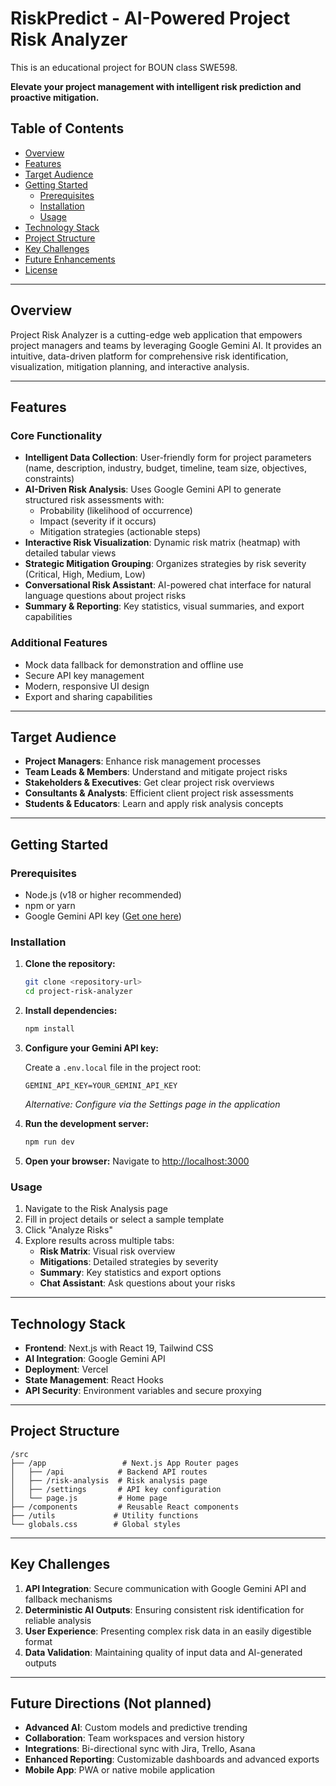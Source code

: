 # RiskPredict - AI-Powered Project Risk Analyzer

This is an educational project for BOUN class SWE598.

**Elevate your project management with intelligent risk prediction and proactive mitigation.**

## Table of Contents

- [Overview](#overview)
- [Features](#features)
- [Target Audience](#target-audience)
- [Getting Started](#getting-started)
  - [Prerequisites](#prerequisites)
  - [Installation](#installation)
  - [Usage](#usage)
- [Technology Stack](#technology-stack)
- [Project Structure](#project-structure)
- [Key Challenges](#key-challenges)
- [Future Enhancements](#future-enhancements)
- [License](#license)

---

## Overview

Project Risk Analyzer is a cutting-edge web application that empowers project managers and teams by leveraging Google Gemini AI. It provides an intuitive, data-driven platform for comprehensive risk identification, visualization, mitigation planning, and interactive analysis.

---

## Features

### Core Functionality
- **Intelligent Data Collection**: User-friendly form for project parameters (name, description, industry, budget, timeline, team size, objectives, constraints)
- **AI-Driven Risk Analysis**: Uses Google Gemini API to generate structured risk assessments with:
  - Probability (likelihood of occurrence)
  - Impact (severity if it occurs)
  - Mitigation strategies (actionable steps)
- **Interactive Risk Visualization**: Dynamic risk matrix (heatmap) with detailed tabular views
- **Strategic Mitigation Grouping**: Organizes strategies by risk severity (Critical, High, Medium, Low)
- **Conversational Risk Assistant**: AI-powered chat interface for natural language questions about project risks
- **Summary & Reporting**: Key statistics, visual summaries, and export capabilities

### Additional Features
- Mock data fallback for demonstration and offline use
- Secure API key management
- Modern, responsive UI design
- Export and sharing capabilities

---

## Target Audience

- **Project Managers**: Enhance risk management processes
- **Team Leads & Members**: Understand and mitigate project risks
- **Stakeholders & Executives**: Get clear project risk overviews
- **Consultants & Analysts**: Efficient client project risk assessments
- **Students & Educators**: Learn and apply risk analysis concepts

---

## Getting Started

### Prerequisites

- Node.js (v18 or higher recommended)
- npm or yarn
- Google Gemini API key ([Get one here](https://aistudio.google.com/app/apikey))

### Installation

1. **Clone the repository:**
   ```bash
   git clone <repository-url>
   cd project-risk-analyzer
   ```

2. **Install dependencies:**
   ```bash
   npm install
   ```

3. **Configure your Gemini API key:**
   
   Create a `.env.local` file in the project root:
   ```env
   GEMINI_API_KEY=YOUR_GEMINI_API_KEY
   ```
   
   *Alternative: Configure via the Settings page in the application*

4. **Run the development server:**
   ```bash
   npm run dev
   ```

5. **Open your browser:** Navigate to [http://localhost:3000](http://localhost:3000)

### Usage

1. Navigate to the Risk Analysis page
2. Fill in project details or select a sample template
3. Click "Analyze Risks"
4. Explore results across multiple tabs:
   - **Risk Matrix**: Visual risk overview
   - **Mitigations**: Detailed strategies by severity
   - **Summary**: Key statistics and export options
   - **Chat Assistant**: Ask questions about your risks

---

## Technology Stack

- **Frontend**: Next.js with React 19, Tailwind CSS
- **AI Integration**: Google Gemini API
- **Deployment**: Vercel
- **State Management**: React Hooks
- **API Security**: Environment variables and secure proxying

---

## Project Structure

```
/src
├── /app                 # Next.js App Router pages
│   ├── /api            # Backend API routes
│   ├── /risk-analysis  # Risk analysis page
│   ├── /settings       # API key configuration
│   └── page.js         # Home page
├── /components         # Reusable React components
├── /utils             # Utility functions
└── globals.css        # Global styles
```

---

## Key Challenges

1. **API Integration**: Secure communication with Google Gemini API and fallback mechanisms
2. **Deterministic AI Outputs**: Ensuring consistent risk identification for reliable analysis
3. **User Experience**: Presenting complex risk data in an easily digestible format
4. **Data Validation**: Maintaining quality of input data and AI-generated outputs

---

## Future Directions (Not planned)

- **Advanced AI**: Custom models and predictive trending
- **Collaboration**: Team workspaces and version history
- **Integrations**: Bi-directional sync with Jira, Trello, Asana
- **Enhanced Reporting**: Customizable dashboards and advanced exports
- **Mobile App**: PWA or native mobile application
